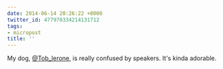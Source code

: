 ```yaml
---
date: 2014-06-14 20:26:22 +0000
twitter_id: 477970334214131712
tags:
- micropost
title: ''
---
```


My dog, [@Tob_lerone](https://twitter.com/Tob_lerone), is really confused by speakers. It's kinda adorable.
